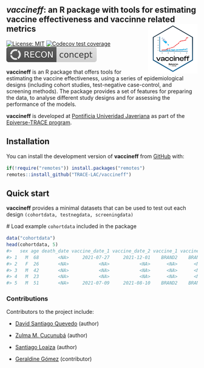 
## *vaccineff*: an R package with tools for estimating vaccine effectiveness and vaccinne related metrics <img src="man/figures/vaccineff.png" align="right" width="130"/>

<!-- badges: start -->

[![License:
MIT](https://img.shields.io/badge/License-MIT-yellow.svg)](https://opensource.org/license/mit/)
[![Codecov test
coverage](https://codecov.io/gh/%7B%7B%20gh_repo%20%7D%7D/branch/main/graph/badge.svg)](https://app.codecov.io/gh/%7B%7B%20gh_repo%20%7D%7D?branch=main)
[![lifecycle-concept](https://raw.githubusercontent.com/reconverse/reconverse.github.io/master/images/badge-concept.svg)](https://www.reconverse.org/lifecycle.html#concept)

<!-- badges: end -->

**vaccineff** is an R package that offers tools for estimating the
vaccine effectiveness, using a series of epidemiological designs
(including cohort studies, test-negative case-control, and screening
methods). The package provides a set of features for preparing the data,
to analyse different study designs and for assessing the performance of
the models.

**vaccineff** is developed at [Pontificia Univeridad
Javeriana](https://www.javeriana.edu.co/inicio) as part of the
[Epiverse-TRACE program](https://data.org/initiatives/epiverse/).

## Installation

You can install the development version of **vaccineff** from
[GitHub](https://github.com/) with:

``` r
if(!require("remotes")) install.packages("remotes")
remotes::install_github("TRACE-LAC/vaccineff")
```

## Quick start

**vaccineff** provides a minimal datasets that can be used to test out
each design `(cohortdata, testnegdata, screeningdata)`

\# Load example `cohortdata` included in the package

``` r
data("cohortdata")
head(cohortdata, 5)
#>   sex age death_date vaccine_date_1 vaccine_date_2 vaccine_1 vaccine_2
#> 1   M  68       <NA>     2021-07-27     2021-12-01    BRAND2    BRAND2
#> 2   F  26       <NA>           <NA>           <NA>      <NA>      <NA>
#> 3   M  42       <NA>           <NA>           <NA>      <NA>      <NA>
#> 4   M  23       <NA>           <NA>           <NA>      <NA>      <NA>
#> 5   M  51       <NA>     2021-07-09     2021-08-10    BRAND2    BRAND2
```

### Contributions

Contributors to the project include:

-   [David Santiago Quevedo](https://github.com/davidsantiagoquevedo)
    (author)

-   [Zulma M. Cucunubá](https://github.com/zmcucunuba) (author)

-   [Santiago Loaiza](https://github.com/santilo9513) (author)

-   [Geraldine Gómez](https://github.com/GeraldineGomez) (contributor)
